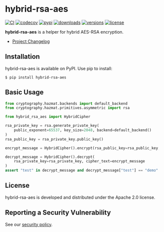 # hybrid-rsa-aes

[![CI](https://github.com/bigbag/hybrid-rsa-aes/workflows/CI/badge.svg)](https://github.com/bigbag/hybrid-rsa-aes/actions?query=workflow%3ACI)
[![codecov](https://codecov.io/gh/bigbag/hybrid-rsa-aes/branch/main/graph/badge.svg)](https://codecov.io/gh/bigbag/hybrid-rsa-aes)
[![pypi](https://img.shields.io/pypi/v/hybrid-rsa-aes.svg)](https://pypi.python.org/pypi/hybrid-rsa-aes)
[![downloads](https://img.shields.io/pypi/dm/hybrid-rsa-aes.svg)](https://pypistats.org/packages/hybrid-rsa-aes)
[![versions](https://img.shields.io/pypi/pyversions/hybrid-rsa-aes.svg)](https://github.com/bigbag/hybrid-rsa-aes)
[![license](https://img.shields.io/github/license/bigbag/hybrid-rsa-aes.svg)](https://github.com/bigbag/hybrid-rsa-aes/blob/master/LICENSE)


**hybrid-rsa-aes** is a helper for hybrid AES-RSA encryption.

* [Project Changelog](https://github.com/bigbag/hybrid-rsa-aes/blob/main/CHANGELOG.md)

## Installation

hybrid-rsa-aes is available on PyPI.
Use pip to install:

    $ pip install hybrid-rsa-aes

## Basic Usage

```py
from cryptography.hazmat.backends import default_backend
from cryptography.hazmat.primitives.asymmetric import rsa

from hybrid_rsa_aes import HybridCipher

rsa_private_key = rsa.generate_private_key(
    public_exponent=65537, key_size=2048, backend=default_backend()
)
rsa_public_key = rsa_private_key.public_key()

encrypt_message = HybridCipher().encrypt(rsa_public_key=rsa_public_key, data={"test": "demo"})

decrypt_message = HybridCipher().decrypt(
    rsa_private_key=rsa_private_key, cipher_text=encrypt_message
)
assert "test" in decrypt_message and decrypt_message["test"] == "demo"
```

## License

hybrid-rsa-aes is developed and distributed under the Apache 2.0 license.

## Reporting a Security Vulnerability

See our [security policy](https://github.com/bigbag/hybrid-rsa-aes/security/policy).